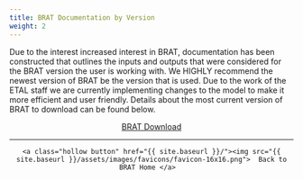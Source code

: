 ```yaml
---
title: BRAT Documentation by Version
weight: 2
---
```


Due to the interest increased interest in BRAT, documentation has been constructed that outlines the inputs and outputs that were considered for the BRAT version the user is working with. We HIGHLY recommend the newest version of BRAT be the version that is used. Due to the work of the ETAL staff we are currently implementing changes to the model to make it more efficient and user friendly. Details about the most current version of BRAT to download can be found below.

<div align="center">
	<a class="hollow button" href="{{ site.baseurl }}/docs/Download"><i class="fa fa-lightbulb-o"></i>  BRAT Download</a>  

------
<div align="center">

	<a class="hollow button" href="{{ site.baseurl }}/"><img src="{{ site.baseurl }}/assets/images/favicons/favicon-16x16.png">  Back to BRAT Home </a>  

</div>